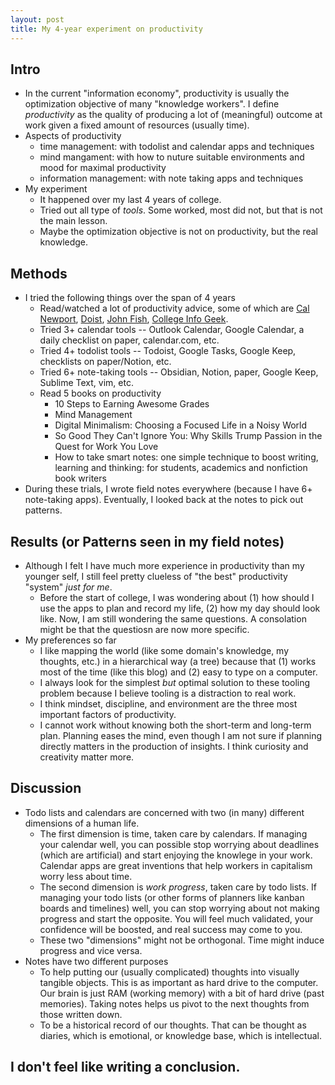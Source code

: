 ```yaml
---
layout: post
title: My 4-year experiment on productivity
---
```


## Intro
- In the current "information economy", productivity is usually the optimization objective of many "knowledge workers". I define *productivity* as the quality of producing a lot of (meaningful) outcome at work given a fixed amount of resources (usually time).
- Aspects of productivity
	- time management: with todolist and calendar apps and techniques
	- mind mangament: with how to nuture suitable environments and mood for maximal productivity
	- information management: with note taking apps and techniques
- My experiment
	- It happened over my last 4 years of college.
	- Tried out all type of *tools*. Some worked, most did not, but that is not the main lesson.
	- Maybe the optimization objective is not on productivity, but the real knowledge.

## Methods
- I tried the following things over the span of 4 years
	- Read/watched a lot of productivity advice, some of which are [Cal Newport](https://calnewport.com/), [Doist](https://blog.doist.com/category/productivity/), [John Fish](https://www.youtube.com/@thejohnfish), [College Info Geek](https://collegeinfogeek.com/).
	- Tried 3+ calendar tools -- Outlook Calendar, Google Calendar, a daily checklist on paper, calendar.com, etc.
	- Tried 4+ todolist tools -- Todoist, Google Tasks, Google Keep, checklists on paper/Notion, etc.
	- Tried 6+ note-taking tools -- Obsidian, Notion, paper, Google Keep, Sublime Text, vim, etc.
	- Read 5 books on productivity
		- 10 Steps to Earning Awesome Grades
		- Mind Management
		- Digital Minimalism: Choosing a Focused Life in a Noisy World
		- So Good They Can't Ignore You: Why Skills Trump Passion in the Quest for Work You Love
		- How to take smart notes: one simple technique to boost writing, learning and thinking: for students, academics and nonfiction book writers
- During these trials, I wrote field notes everywhere (because I have 6+ note-taking apps). Eventually, I looked back at the notes to pick out patterns.

## Results (or Patterns seen in my field notes)
- Although I felt I have much more experience in productivity than my younger self, I still feel pretty clueless of "the best" productivity "system" *just for me*.
	- Before the start of college, I was wondering about (1) how should I use the apps to plan and record my life, (2) how my day should look like. Now, I am still wondering the same questions. A consolation might be that the questiosn are now more specific.
- My preferences so far
	- I like mapping the world (like some domain's knowledge, my thoughts, etc.) in a hierarchical way (a tree) because that (1) works most of the time (like this blog) and (2) easy to type on a computer.
	- I always look for the simplest *but* optimal solution to these tooling problem because I believe tooling is a distraction to real work.
	- I think mindset, discipline, and environment are the three most important factors of productivity.
	- I cannot work without knowing both the short-term and long-term plan. Planning eases the mind, even though I am not sure if planning directly matters in the production of insights. I think curiosity and creativity matter more.

## Discussion
- Todo lists and calendars are concerned with two (in many) different dimensions of a human life. 
	- The first dimension is time, taken care by calendars. If managing your calendar well, you can possible stop worrying about deadlines (which are artificial) and start enjoying the knowlege in your work. Calendar apps are great inventions that help workers in capitalism worry less about time.
	- The second dimension is *work progress*, taken care by todo lists. If managing your todo lists (or other forms of planners like kanban boards and timelines) well, you can stop worrying about not making progress and start the opposite. You will feel much validated, your confidence will be boosted, and real success may come to you.
	- These two "dimensions" might not be orthogonal. Time might induce progress and vice versa.
- Notes have two different purposes
	- To help putting our (usually complicated) thoughts into visually tangible objects. This is as important as hard drive to the computer. Our brain is just RAM (working memory) with a bit of hard drive (past memories). Taking notes helps us pivot to the next thoughts from those written down.
	- To be a historical record of our thoughts. That can be thought as diaries, which is emotional, or knowledge base, which is intellectual.

## I don't feel like writing a conclusion.